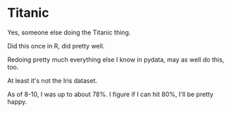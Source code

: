 # Titanic
Yes, someone else doing the Titanic thing. 

Did this once in R, did pretty well.  

Redoing pretty much everything else I know in pydata, may as well do this, too.

At least it's not the Iris dataset.

As of 8-10, I was up to about 78%. I figure if I can hit 80%, I'll be pretty happy. 
